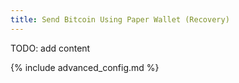 ```yaml
---
title: Send Bitcoin Using Paper Wallet (Recovery)
---
```


TODO: add content

{% include advanced_config.md %}

